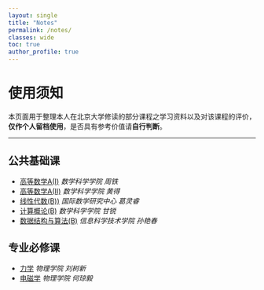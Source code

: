 ```yaml
---
layout: single
title: "Notes"
permalink: /notes/
classes: wide
toc: true
author_profile: true
---
```


# 使用须知
本页面用于整理本人在北京大学修读的部分课程之学习资料以及对该课程的评价，**仅作个人留档使用**，是否具有参考价值请**自行判断**。

***

## 公共基础课
 - [高等数学A(Ⅰ)](url) *数学科学学院 周铁*
 - [高等数学A(Ⅱ)](url) *数学科学学院 黄得*
 - [线性代数(B))](url) *国际数学研究中心 葛灵睿*
 - [计算概论(B)](/notes/introduction-to-computation(B)/) *数学科学学院 甘锐*
 - [数据结构与算法(B)](url) *信息科学技术学院 孙艳春*
 
## 专业必修课
 - [力学](url) *物理学院 刘树新*
 - [电磁学](url) *物理学院 何琼毅*